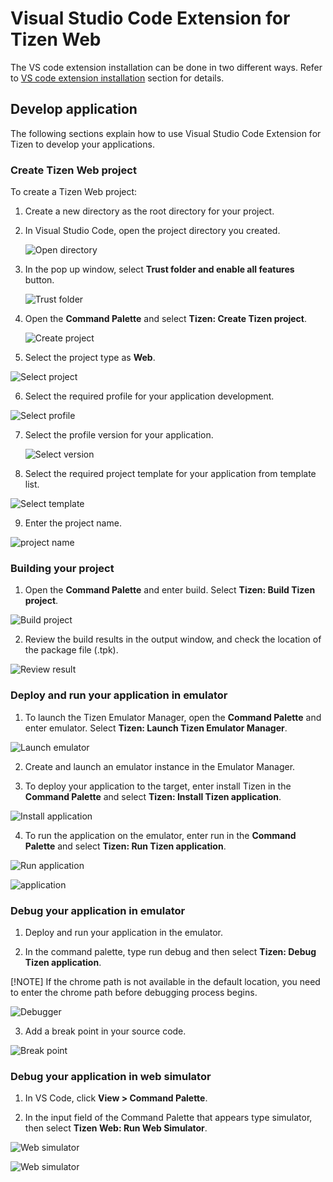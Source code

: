 # Visual Studio Code Extension for Tizen Web

The VS code extension installation can be done in two different ways. Refer to [VS code extension installation](dotnet.md) section for details. 

## Develop application

The following sections explain how to use Visual Studio Code Extension for Tizen to develop your applications.

### Create Tizen Web project

To create a Tizen Web project:

1. Create a new directory as the root directory for your project.

2. In Visual Studio Code, open the project directory you created.

   ![Open directory](media/web_directory.png)

3. In the pop up window, select **Trust folder and enable all features** button.

   ![Trust folder](media/web_trust.png)

4. Open the **Command Palette** and select **Tizen: Create Tizen project**.

   ![Create project](media/web_project_create.png)

5.	Select the project type as **Web**.

   ![Select project](media/web_project_type.png)

6.	Select the required profile for your application development.

   ![Select profile](media/web_project_profile.png)

7. Select the profile version for your application.

   ![Select version](media/web_profile_version.png)

8.	Select the required project template for your application from template list.

   ![Select template](media/web_project_template.png)

9.	Enter the project name.

   ![project name](media/web_project_name.png)


### Building your project

1.	Open the **Command Palette** and enter build. Select **Tizen: Build Tizen project**.

   ![Build project](media/web_build.png)

2.	Review the build results in the output window, and check the location of the package file (.tpk).

   ![Review result](media/web_build_review.png)

### Deploy and run your application in emulator

1.	To launch the Tizen Emulator Manager, open the **Command Palette** and enter emulator. Select **Tizen: Launch Tizen Emulator Manager**.

   ![Launch emulator](media/web_deploy.png)

2.	Create and launch an emulator instance in the Emulator Manager.

3.	To deploy your application to the target, enter install Tizen in the **Command Palette** and select **Tizen: Install Tizen application**.

   ![Install application](media/web_install_app.png)

4.	To run the application on the emulator, enter run in the **Command Palette** and select **Tizen: Run Tizen application**.

   ![Run application](media/web_run_app1.png)

   ![application](media/web_run_app2.png)

### Debug your application in emulator

1.	Deploy and run your application in the emulator.

2.	In the command palette, type run debug and then select **Tizen: Debug Tizen application**.

   [!NOTE] If the chrome path is not available in the default location, you need to enter the chrome path before debugging process begins.
   
   ![Debugger](media/web_debug.png)

3.	Add a break point in your source code.
   
   ![Break point](media/web_add_breakpoint.png)

### Debug your application in web simulator

1. In VS Code, click **View &gt; Command Palette**.

2.	In the input field of the Command Palette that appears type simulator, then select **Tizen Web: Run Web Simulator**.
   
   ![Web simulator](media/web_debug_simulator1.png)
      
   ![Web simulator](media/web_debug_simulator2.png)
